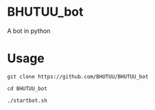 # BHUTUU_bot
A bot in python
# Usage
```git clone https://github.com/BHUTUU/BHUTUU_bot```

```cd BHUTUU_bot```

```./startbot.sh```
